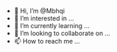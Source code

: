 - 👋 Hi, I’m @Mbhqi
- 👀 I’m interested in ...
- 🌱 I’m currently learning ...
- 💞️ I’m looking to collaborate on ...
- 📫 How to reach me ...

<!---
Mbhqi/Mbhqi is a ✨ special ✨ repository because its `README.md` (this file) appears on your GitHub profile.
You can click the Preview link to take a look at your changes.
--->
